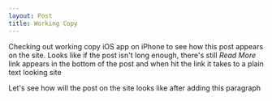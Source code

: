 ```yaml
---
layout: Post
title: Working Copy 
---
```


Checking out working copy iOS app on iPhone to see how this post appears on the site. Looks like if the post isn't long enough, there's still *Read More* link appears in the bottom of the post and when hit the link it takes to a plain text looking site 

Let's see how will the post on the site looks like after adding this paragraph
